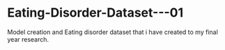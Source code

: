 # Eating-Disorder-Dataset---01
Model creation and Eating disorder dataset that i have created to my final year research. 
